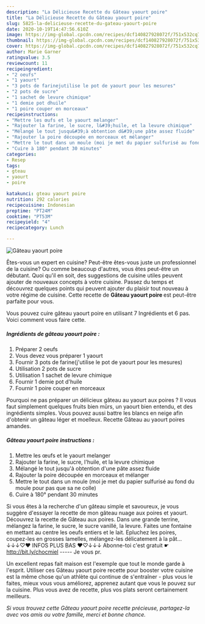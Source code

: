 ```yaml
---
description: "La Délicieuse Recette du Gâteau yaourt poire"
title: "La Délicieuse Recette du Gâteau yaourt poire"
slug: 5825-la-delicieuse-recette-du-gateau-yaourt-poire
date: 2020-10-19T14:47:56.610Z
image: https://img-global.cpcdn.com/recipes/dcf140827928072f/751x532cq70/gateau-yaourt-poire-photo-principale-de-la-recette.jpg
thumbnail: https://img-global.cpcdn.com/recipes/dcf140827928072f/751x532cq70/gateau-yaourt-poire-photo-principale-de-la-recette.jpg
cover: https://img-global.cpcdn.com/recipes/dcf140827928072f/751x532cq70/gateau-yaourt-poire-photo-principale-de-la-recette.jpg
author: Marie Garner
ratingvalue: 3.5
reviewcount: 11
recipeingredient:
- "2 oeufs"
- "1 yaourt"
- "3 pots de farinejutilise le pot de yaourt pour les mesures"
- "2 pots de sucre"
- "1 sachet de levure chimique"
- "1 demie pot dhuile"
- "1 poire couper en morceaux"
recipeinstructions:
- "Mettre les œufs et le yaourt melanger"
- "Rajouter la farine, le sucre, l&#39;huile, et la levure chimique"
- "Mélangé le tout jusqu&#39;à obtention d&#39;une pâte assez fluide"
- "Rajouter la poire découpée en morceaux et mélanger"
- "Mettre le tout dans un moule (moi je met du papier sulfurisé au fond du moule pour pas que sa ne colle)"
- "Cuire à 180° pendant 30 minutes"
categories:
- Resep
tags:
- gteau
- yaourt
- poire

katakunci: gteau yaourt poire 
nutrition: 292 calories
recipecuisine: Indonesian
preptime: "PT24M"
cooktime: "PT53M"
recipeyield: "4"
recipecategory: Lunch

---
```



![Gâteau yaourt poire](https://img-global.cpcdn.com/recipes/dcf140827928072f/751x532cq70/gateau-yaourt-poire-photo-principale-de-la-recette.jpg)

Êtes-vous un expert en cuisine? Peut-être êtes-vous juste un professionnel de la cuisine? Ou comme beaucoup d'autres, vous êtes peut-être un débutant. Quoi qu'il en soit, des suggestions de cuisine utiles peuvent ajouter de nouveaux concepts à votre cuisine. Passez du temps et découvrez quelques points qui peuvent ajouter du plaisir tout nouveau à votre régime de cuisine. Cette recette de <strong> Gâteau yaourt poire </strong> est peut-être parfaite pour vous.

<!--inarticleads1-->

Vous pouvez cuire gâteau yaourt poire en utilisant 7 Ingrédients et 6 pas. Voici comment vous faire cette.

##### Ingrédients de gâteau yaourt poire :

1. Préparer 2 oeufs
1. Vous devez vous préparer 1 yaourt
1. Fournir 3 pots de farine(j&#39;utilise le pot de yaourt pour les mesures)
1. Utilisation 2 pots de sucre
1. Utilisation 1 sachet de levure chimique
1. Fournir 1 demie pot d&#39;huile
1. Fournir 1 poire couper en morceaux


Pourquoi ne pas préparer un délicieux gâteau au yaourt aux poires ? Il vous faut simplement quelques fruits bien mûrs, un yaourt bien entendu, et des ingrédients simples. Vous pouvez aussi battre les blancs en neige afin d&#39;obtenir un gâteau léger et moelleux. Recette Gâteau au yaourt poires amandes. 

<!--inarticleads2-->

##### Gâteau yaourt poire instructions :

1. Mettre les œufs et le yaourt melanger
1. Rajouter la farine, le sucre, l&#39;huile, et la levure chimique
1. Mélangé le tout jusqu&#39;à obtention d&#39;une pâte assez fluide
1. Rajouter la poire découpée en morceaux et mélanger
1. Mettre le tout dans un moule (moi je met du papier sulfurisé au fond du moule pour pas que sa ne colle)
1. Cuire à 180° pendant 30 minutes


Si vous êtes à la recherche d&#39;un gâteau simple et savoureux, je vous suggère d&#39;essayer la recette de mon gâteau nuage aux poires et yaourt. Découvrez la recette de Gâteau aux poires. Dans une grande terrine, mélangez la farine, le sucre, le sucre vanillé, la levure. Faites une fontaine en mettant au centre les oeufs entiers et le lait. Epluchez les poires, coupez-les en grosses lamelles, mélangez-les délicatement à la pât… ↓↓↓♡♥ INFOS PLUS BAS ♥♡↓↓↓ Abonne-toi c&#39;est gratuit ☛ http://bit.ly/chocmiel ----- Je vous pr. 

<!--inarticleads1-->

<p>
Un excellent repas fait maison est l'exemple que tout le monde garde à l'esprit. Utiliser ces Gâteau yaourt poire recette pour booster votre cuisine est la même chose qu'un athlète qui continue de s'entraîner - plus vous le faites, mieux vous vous améliorez, apprenez autant que vous le pouvez sur la cuisine. Plus vous avez de recette, plus vos plats seront certainement meilleurs.
</p>

<p>
<i>Si vous trouvez cette Gâteau yaourt poire recette précieuse, partagez-la avec vos amis ou votre famille, merci et bonne chance.</i>
</p>
